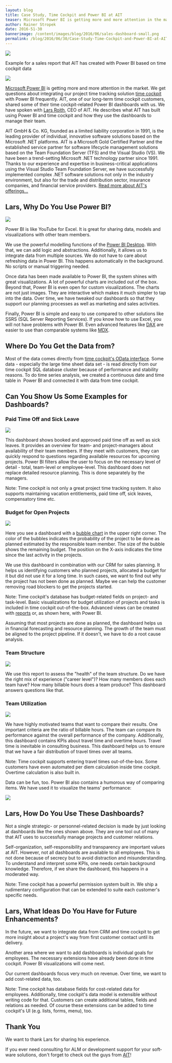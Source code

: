 ```yaml
---
layout: blog
title: Case Study, Time Cockpit and Power BI at AIT
teaser: Microsoft Power BI is getting more and more attention in the market. We get questions about integrating time cockpit with Power BI frequently. AIT, one of our long-term time cockpit customers, shared some of their time cockpit-related Power BI dashboards with us. Read what they have built and how they use the dashboards to manage their team.
author: Rainer Stropek
date: 2016-51-30
bannerimage: /content/images/blog/2016/06/sales-dashboard-small.png
permalink: /blog/2016/06/30/Case-Study-Time-Cockpit-and-Power-BI-at-AIT
---
```


<p xmlns="http://www.w3.org/1999/xhtml">
  <img src="{{site.baseurl}}/content/images/blog/2016/06/sales-dashboard.png" />
</p><p class="imageCaption" xmlns="http://www.w3.org/1999/xhtml">Example for a sales report that AIT has created with Power BI based on time cockpit data</p><div class="floatRight" xmlns="http://www.w3.org/1999/xhtml">
  <img src="{{site.baseurl}}/content/images/blog/2016/06/ait-logo.gif?mh=125" />
</div><p xmlns="http://www.w3.org/1999/xhtml">
  <a href="https://powerbi.microsoft.com" target="_blank">Microsoft Power BI</a> is getting more and more attention in the market. We get questions about integrating our project time tracking solution <a href="~/" target="_blank">time cockpit</a> with Power BI frequently. AIT, one of our long-term time cockpit customers, shared some of their time cockpit-related Power BI dashboards with us. We have spoken with <a href="http://www.aitgmbh.de/unternehmen/team.html" target="_blank">Lars Roith</a>, CEO of AIT. He describes what AIT has built using Power BI and time cockpit and how they use the dashboards to manage their team.</p><p class="showcase" xmlns="http://www.w3.org/1999/xhtml">AIT GmbH &amp; Co. KG, founded as a limited liability corporation in 1991, is the leading provider of individual, innovative software solutions based on the Microsoft .NET platforms. AIT is a Microsoft Gold Certified Partner and the established service partner for software lifecycle management solutions based on the Team Foundation Server (TFS) and the Visual Studio (VS). We have been a trend-setting Microsoft .NET technology partner since 1991. Thanks to our experience and expertise in business-critical applications using the Visual Studio Team Foundation Server, we have successfully implemented complex .NET software solutions not only in the industry environment, but also for the trade and distribution sector, insurance companies, and financial service providers. <a href="http://www.aitgmbh.de/leistungsspektrum.html" target="_blank">Read more about AIT's offerings...</a></p><h2 xmlns="http://www.w3.org/1999/xhtml">Lars, Why Do You Use Power BI?</h2><div class="floatLeft" xmlns="http://www.w3.org/1999/xhtml">
  <img src="{{site.baseurl}}/content/images/blog/2016/06/lars-roith.jpg" />
</div><p xmlns="http://www.w3.org/1999/xhtml">Power BI is like YouTube for Excel. It is great for sharing data, models and visualizations with other team members.</p><p xmlns="http://www.w3.org/1999/xhtml">We use the powerful modelling functions of the <a href="https://powerbi.microsoft.com/en-us/desktop/" target="_blank">Power BI Desktop</a>. With that, we can add logic and abstractions. Additionally, it allows us to integrate data from multiple sources. We do not have to care about refreshing data in Power BI. This happens automatically in the background. No scripts or manual triggering needed.<br /></p><p xmlns="http://www.w3.org/1999/xhtml">Once data has been made available to Power BI, the system shines with great visualizations. A lot of powerful charts are included out of the box. Beyond that, Power BI is even open for custom visualizations. The charts are not just images. They are interactive which makes it much simpler to tap into the data. Over time, we have tweaked our dashboards so that they support our planning processes as well as marketing and sales activities.</p><p xmlns="http://www.w3.org/1999/xhtml">Finally, Power BI is simple and easy to use compared to other solutions like SSRS (SQL Server Reporting Services). If you know how to use Excel, you will not have problems with Power BI. Even advanced features like <a href="https://powerbi.microsoft.com/en-us/documentation/powerbi-desktop-quickstart-learn-dax-basics/" target="_blank">DAX</a> are easier to use than comparable systems like <a href="https://msdn.microsoft.com/en-us/library/ms145514.aspx" target="_blank">MDX</a>.<br /></p><h2 xmlns="http://www.w3.org/1999/xhtml">Where Do You Get the Data from?</h2><p xmlns="http://www.w3.org/1999/xhtml">Most of the data comes directly from <a href="https://help.timecockpit.com/?topic=html/1ed79daa-f621-4dda-9f3a-9fa720c55df1.htm" target="_blank">time cockpit's OData interface</a>. Some data - especially the large time sheet data set - is read directly from our time cockpit SQL database cluster because of performance and stability reasons. To do time series analysis, we created <span lang="EN-US">a continuous date and time table in </span> Power BI and connected it with data from time cockpit.</p><h2 xmlns="http://www.w3.org/1999/xhtml">Can You Show Us Some Examples for Dashboards?
<br /></h2><h3 xmlns="http://www.w3.org/1999/xhtml">Paid Time Off and Sick Leave
<br /></h3><p xmlns="http://www.w3.org/1999/xhtml">
  <img src="{{site.baseurl}}/content/images/blog/2016/06/vacation-sickness-dashboard.png" />
</p><p xmlns="http://www.w3.org/1999/xhtml">This dashboard shows booked and approved paid time off as well as sick leaves. It provides an overview for team- and project-managers about availability of their team members. If they meet with customers, they can quickly respond to questions regarding available resources for upcoming projects. Power BI filters allow the user to focus on the necessary level of detail - total, team-level or employee-level. This dashboard does not replace detailed resource planning. This is done <span lang="EN-US">separately</span> by the managers.</p><p class="showcase" xmlns="http://www.w3.org/1999/xhtml">Note: Time cockpit is not only a great project time tracking system. It also supports maintaining vacation entitlements, paid time off, sick leaves, compensatory time etc.</p><h3 xmlns="http://www.w3.org/1999/xhtml">Budget for Open Projects</h3><p xmlns="http://www.w3.org/1999/xhtml">
  <img src="{{site.baseurl}}/content/images/blog/2016/06/open-project-budget.png" />
</p><p xmlns="http://www.w3.org/1999/xhtml">Here you see a dashboard with a <a href="https://en.wikipedia.org/wiki/Bubble_chart" target="_blank">bubble chart</a> in the upper right corner. The color of the bubbles indicates the probability of the project to be done as planned estimated by the responsible team member. The size of the bubble shows the remaining budget. The position on the X-axis indicates the time since the last activity in the projects.</p><p xmlns="http://www.w3.org/1999/xhtml">We use this dashboard in combination with our CRM for sales planning. It helps us identifying customers who planned projects, allocated a budget for it but did not use it for a long time. In such cases, we want to find out why the project has not been done as planned. Maybe we can help the customer removing road blockers to get the projects started.</p><p class="showcase" xmlns="http://www.w3.org/1999/xhtml">Note: Time cockpit's database has budget-related fields on project- and task-level. Basic visualizations for budget utilization of projects and tasks is included in time cockpit out-of-the-box. Advanced views can be created with <a href="https://help.timecockpit.com/?topic=html/79CD8953-EC83-4C9A-881D-3F054122D4D5.htm" target="_blank">reports</a> or, as shown here, with Power BI.</p><p xmlns="http://www.w3.org/1999/xhtml">Assuming that most projects are done as planned, the dashboard helps us in financial forecasting and resource planning. The growth of the team must be aligned to the project pipeline. If it doesn't, we have to do a root cause analysis.</p><h3 xmlns="http://www.w3.org/1999/xhtml">Team Structure</h3><p xmlns="http://www.w3.org/1999/xhtml">
  <img src="{{site.baseurl}}/content/images/blog/2016/06/project-responsibility.png" />
</p><p xmlns="http://www.w3.org/1999/xhtml">We use this report to assess the "health" of the team structure. Do we have the right mix of experience ("career level")? How many members does each team have? How many billable hours does a team produce? This dashboard answers questions like that.<br /></p><h3 xmlns="http://www.w3.org/1999/xhtml">Team Utilization</h3><p xmlns="http://www.w3.org/1999/xhtml">
  <img src="{{site.baseurl}}/content/images/blog/2016/06/team-utilization.png" />
</p><p xmlns="http://www.w3.org/1999/xhtml">We have highly motivated teams that want to compare their results. One important criteria are the ratio of billable hours. The team can compare its performance against the overall performance of the company. Additionally, this dashboard contains KPIs about travel time and overtime hours. Travel time is inevitable in consulting business. This dashboard helps us to ensure that we have a fair distribution of travel times over all teams.</p><p class="showcase" xmlns="http://www.w3.org/1999/xhtml">Note: Time cockpit supports entering travel times out-of-the-box. Some customers have even automated per diem calculation inside time cockpit. Overtime calculation is also built in.</p><p xmlns="http://www.w3.org/1999/xhtml">Data can be fun, too. Power BI also contains a humorous way of comparing items. We have used it to visualize the teams' performance:</p><p xmlns="http://www.w3.org/1999/xhtml">
  <img src="{{site.baseurl}}/content/images/blog/2016/06/fishes.png" />
</p><h2 xmlns="http://www.w3.org/1999/xhtml">Lars, How Do You Use These Dashboards?</h2><p xmlns="http://www.w3.org/1999/xhtml">Not a single strategic- or personnel-related decision is made by just looking at dashboards like the ones shown above. They are one tool out of many that AIT uses to successfully manage projects and customer relations.</p><p xmlns="http://www.w3.org/1999/xhtml">Self-organization, self-responsibility and <span lang="EN-US">transparency</span> are important values at AIT. However, not all dashboards are available to all employees. This is not done because of secrecy but to avoid distraction and misunderstanding. To understand and interpret some KPIs, one needs certain background knowledge. Therefore, if we share the dashboard, this happens in a moderated way.</p><p class="showcase" xmlns="http://www.w3.org/1999/xhtml">Note: Time cockpit has a powerful permission system built in. We ship a rudimentary configuration that can be extended to suite each customer's specific needs.</p><h2 xmlns="http://www.w3.org/1999/xhtml">Lars, What Ideas Do You Have for Future Enhancements?</h2><p xmlns="http://www.w3.org/1999/xhtml">In the future, we want to integrate data from CRM and time cockpit to get more insight about a project's way from first customer contact until its delivery.</p><p xmlns="http://www.w3.org/1999/xhtml">Another area where we want to add dashboards is individual goals for employees. The necessary extensions have already been done in time cockpit. Power BI visualizations will come next.</p><p xmlns="http://www.w3.org/1999/xhtml">Our current dashboards focus very much on revenue. Over time, we want to add cost-related data, too.<br /></p><p class="showcase" xmlns="http://www.w3.org/1999/xhtml">Note: Time cockpit has database fields for cost-related data for employees. Additionally, time cockpit's data model is extensible without writing code for that. Customers can create additional tables, fields and relations as needed. Of course these extensions can be added to time cockpit's UI (e.g. lists, forms, menu), too.</p><h2 xmlns="http://www.w3.org/1999/xhtml">Thank You</h2><p class="showcase" xmlns="http://www.w3.org/1999/xhtml">We want to thank Lars for sharing his experience.</p><p xmlns="http://www.w3.org/1999/xhtml">
  <span lang="EN-US">If you ever need consulting for ALM or development support for your software solutions, don't forget to check out the guys from <a href="http://www.aitgmbh.de/" target="_blank">AIT</a>!</span>
</p>